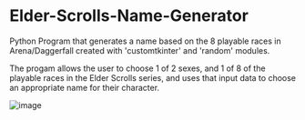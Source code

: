 # Elder-Scrolls-Name-Generator
Python Program that generates a name based on the 8 playable races in Arena/Daggerfall created with 'customtkinter' and 'random' modules. 

The progam allows the user to choose 1 of 2 sexes, and 1 of 8 of the playable races in the Elder Scrolls series, and uses that input data to choose an appropriate name for their character. 





![image](https://github.com/cmillion3/Elder-Scrolls-Name-Generator/assets/86749515/8937d32f-ae86-4a17-a986-4c880f3f9e29)

